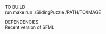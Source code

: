 TO BUILD  
    run make
    run ./SlidingPuzzle /PATH/TO/IMAGE

DEPENDENCIES  
    Recent version of SFML
